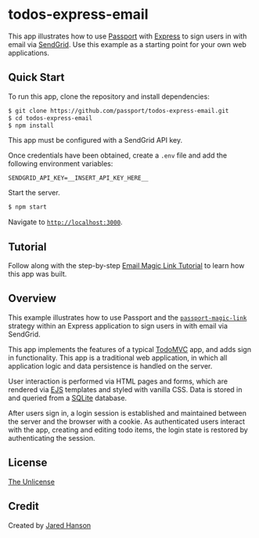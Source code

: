 # todos-express-email

This app illustrates how to use [Passport](https://www.passportjs.org/) with
[Express](https://expressjs.com/) to sign users in with email via [SendGrid](https://sendgrid.com/).
Use this example as a starting point for your own web applications.

## Quick Start

To run this app, clone the repository and install dependencies:

```bash
$ git clone https://github.com/passport/todos-express-email.git
$ cd todos-express-email
$ npm install
```

This app must be configured with a SendGrid API key.

Once credentials have been obtained, create a `.env` file and add the following
environment variables:

```
SENDGRID_API_KEY=__INSERT_API_KEY_HERE__
```

Start the server.

```bash
$ npm start
```

Navigate to [`http://localhost:3000`](http://localhost:3000).

## Tutorial

Follow along with the step-by-step [Email Magic Link Tutorial](https://www.passportjs.org/tutorials/email/)
to learn how this app was built.

## Overview

This example illustrates how to use Passport and the [`passport-magic-link`](https://www.passportjs.org/packages/passport-magic-link/)
strategy within an Express application to sign users in with email via SendGrid.

This app implements the features of a typical [TodoMVC](https://todomvc.com/)
app, and adds sign in functionality.  This app is a traditional web application,
in which all application logic and data persistence is handled on the server.

User interaction is performed via HTML pages and forms, which are rendered via
[EJS](https://ejs.co/) templates and styled with vanilla CSS.  Data is stored in
and queried from a [SQLite](https://www.sqlite.org/) database.

After users sign in, a login session is established and maintained between the
server and the browser with a cookie.  As authenticated users interact with the
app, creating and editing todo items, the login state is restored by
authenticating the session.

## License

[The Unlicense](https://opensource.org/licenses/unlicense)

## Credit

Created by [Jared Hanson](https://www.jaredhanson.me/)
